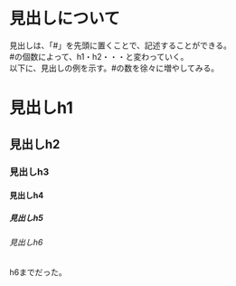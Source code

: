 # 見出しについて
見出しは、「#」を先頭に置くことで、記述することができる。  
#の個数によって、h1・h2・・・と変わっていく。  
以下に、見出しの例を示す。#の数を徐々に増やしてみる。
# 見出しh1
## 見出しh2
### 見出しh3
#### 見出しh4
##### 見出しh5
###### 見出しh6
h6までだった。

